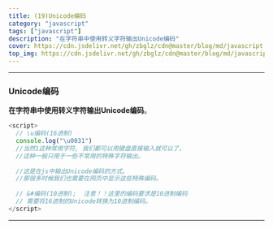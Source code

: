 ```yaml
---
title: (19)Unicode编码
category: "javascript"
tags: ["javascript"]
description: "在字符串中使用转义字符输出Unicode编码"
cover: https://cdn.jsdelivr.net/gh/zbglz/cdn@master/blog/md/javascript.svg
top_img: https://cdn.jsdelivr.net/gh/zbglz/cdn@master/blog/md/javascript.svg
---
```


***

### Unicode编码

**在字符串中使用转义字符输出Unicode编码**。


```js js
<script>
  // \u编码(16进制)
  console.log("\u0031")
  //当然1这种常用字符, 我们都可以用键盘直接输入就可以了。
  //这种一般只用于一些不常用的特殊字符输出。
  
  //这是在js中输出Unicode编码的方式。
  //那很多时候我们也需要在网页中显示这些特殊编码。
  
  // &#编码(10进制);  注意！！这里的编码要求是10进制编码
  // 需要将16进制的Unicode转换为10进制编码。
</script>
```


***